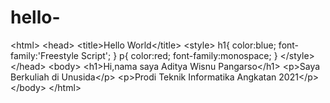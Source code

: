 # hello-
&lt;html> &lt;head>     &lt;title>Hello World&lt;/title>     &lt;style>         h1{             color:blue;             font-family:'Freestyle Script';         }         p{             color:red;             font-family:monospace;                   }     &lt;/style> &lt;/head> &lt;body>     &lt;h1>Hi,nama saya Aditya Wisnu Pangarso&lt;/h1>     &lt;p>Saya Berkuliah di Unusida&lt;/p>     &lt;p>Prodi Teknik Informatika Angkatan 2021&lt;/p> &lt;/body> &lt;/html>
